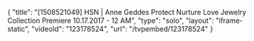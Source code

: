 {
    "title": "[1508521049] HSN | Anne Geddes Protect Nurture Love Jewelry Collection Premiere 10.17.2017 - 12 AM",
    "type": "solo",
    "layout": "iframe-static",
    "videoId": "123178524",
    "url": "\/tvpembed\/123178524"
}